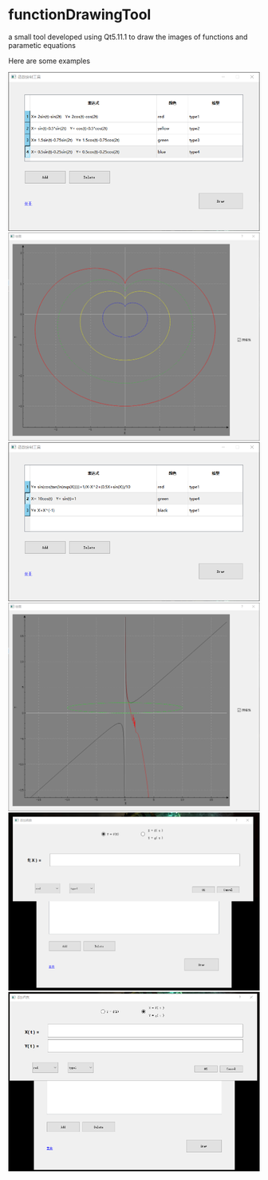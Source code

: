 # functionDrawingTool
a small tool developed using Qt5.11.1 to draw the images of functions and parametic equations

Here are some examples

![image](https://github.com/Houwenda/functionDrawingTool/raw/master/examples/1-1.png)
![image](https://github.com/Houwenda/functionDrawingTool/raw/master/examples/1-2.png)
![image](https://github.com/Houwenda/functionDrawingTool/raw/master/examples/2-1.png)
![image](https://github.com/Houwenda/functionDrawingTool/raw/master/examples/2-2.png)
![image](https://github.com/Houwenda/functionDrawingTool/raw/master/examples/input1.png)
![image](https://github.com/Houwenda/functionDrawingTool/raw/master/examples/input2.png)
